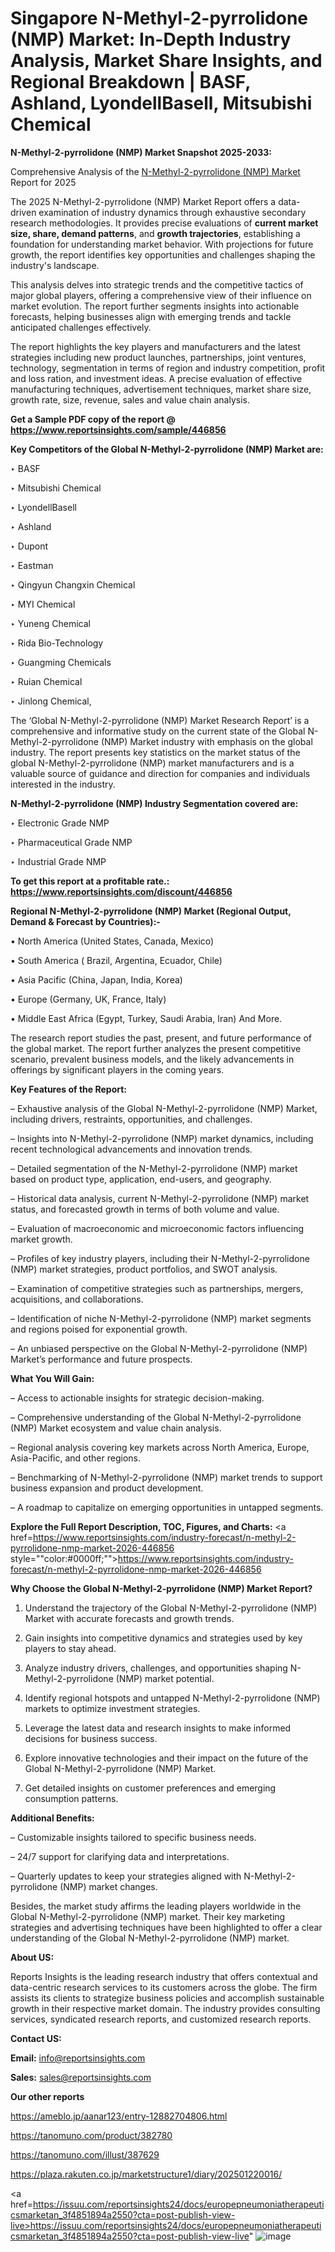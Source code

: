 # Singapore N-Methyl-2-pyrrolidone (NMP) Market: In-Depth Industry Analysis, Market Share Insights, and Regional Breakdown | BASF, Ashland, LyondellBasell, Mitsubishi Chemical

<strong>N-Methyl-2-pyrrolidone (NMP) Market Snapshot 2025-2033:</strong>

Comprehensive Analysis of the <a href=https://www.reportsinsights.com/sample/446856>N-Methyl-2-pyrrolidone (NMP) Market</a> Report for 2025

The 2025 N-Methyl-2-pyrrolidone (NMP) Market Report offers a data-driven examination of industry dynamics through exhaustive secondary research methodologies. It provides precise evaluations of <strong>current market size, share, demand patterns</strong>, and <strong>growth trajectories</strong>, establishing a foundation for understanding market behavior. With projections for future growth, the report identifies key opportunities and challenges shaping the industry's landscape.

This analysis delves into strategic trends and the competitive tactics of major global players, offering a comprehensive view of their influence on market evolution. The report further segments insights into actionable forecasts, helping businesses align with emerging trends and tackle anticipated challenges effectively.

The report highlights the key players and manufacturers and the latest strategies including new product launches, partnerships, joint ventures, technology, segmentation in terms of region and industry competition, profit and loss ration, and investment ideas. A precise evaluation of effective manufacturing techniques, advertisement techniques, market share size, growth rate, size, revenue, sales and value chain analysis.

<strong>Get a Sample PDF copy of the report @ <a href=https://www.reportsinsights.com/sample/446856 style=color:#0000ff;>https://www.reportsinsights.com/sample/446856</a></strong>

<strong>Key Competitors of the Global N-Methyl-2-pyrrolidone (NMP) Market are:</strong>

‣ BASF

‣ Mitsubishi Chemical

‣ LyondellBasell

‣ Ashland

‣ Dupont

‣ Eastman

‣ Qingyun Changxin Chemical

‣ MYI Chemical

‣ Yuneng Chemical

‣ Rida Bio-Technology

‣ Guangming Chemicals

‣ Ruian Chemical

‣ Jinlong Chemical,

The ‘Global N-Methyl-2-pyrrolidone (NMP) Market Research Report’ is a comprehensive and informative study on the current state of the Global N-Methyl-2-pyrrolidone (NMP) Market industry with emphasis on the global industry. The report presents key statistics on the market status of the global N-Methyl-2-pyrrolidone (NMP) market manufacturers and is a valuable source of guidance and direction for companies and individuals interested in the industry.

<strong>N-Methyl-2-pyrrolidone (NMP) Industry Segmentation covered are:</strong>

‣ Electronic Grade NMP

‣ Pharmaceutical Grade NMP

‣ Industrial Grade NMP

<strong>To get this report at a profitable rate.: <a href=https://www.reportsinsights.com/discount/446856 style=color:#0000ff;>https://www.reportsinsights.com/discount/446856</a></strong>

<strong>Regional N-Methyl-2-pyrrolidone (NMP) Market (Regional Output, Demand &amp; Forecast by Countries):-</strong>

• North America (United States, Canada, Mexico)

• South America ( Brazil, Argentina, Ecuador, Chile)

• Asia Pacific (China, Japan, India, Korea)

• Europe (Germany, UK, France, Italy)

• Middle East Africa (Egypt, Turkey, Saudi Arabia, Iran) And More.

The research report studies the past, present, and future performance of the global market. The report further analyzes the present competitive scenario, prevalent business models, and the likely advancements in offerings by significant players in the coming years.

<strong>Key Features of the Report:</strong>

– Exhaustive analysis of the Global N-Methyl-2-pyrrolidone (NMP) Market, including drivers, restraints, opportunities, and challenges.

– Insights into N-Methyl-2-pyrrolidone (NMP) market dynamics, including recent technological advancements and innovation trends.

– Detailed segmentation of the N-Methyl-2-pyrrolidone (NMP) market based on product type, application, end-users, and geography.

– Historical data analysis, current N-Methyl-2-pyrrolidone (NMP) market status, and forecasted growth in terms of both volume and value.

– Evaluation of macroeconomic and microeconomic factors influencing market growth.

– Profiles of key industry players, including their N-Methyl-2-pyrrolidone (NMP) market strategies, product portfolios, and SWOT analysis.

– Examination of competitive strategies such as partnerships, mergers, acquisitions, and collaborations.

– Identification of niche N-Methyl-2-pyrrolidone (NMP) market segments and regions poised for exponential growth.

– An unbiased perspective on the Global N-Methyl-2-pyrrolidone (NMP) Market’s performance and future prospects.

<strong>What You Will Gain:</strong>

– Access to actionable insights for strategic decision-making.

– Comprehensive understanding of the Global N-Methyl-2-pyrrolidone (NMP) Market ecosystem and value chain analysis.

– Regional analysis covering key markets across North America, Europe, Asia-Pacific, and other regions.

– Benchmarking of N-Methyl-2-pyrrolidone (NMP) market trends to support business expansion and product development.

– A roadmap to capitalize on emerging opportunities in untapped segments.

<strong>Explore the Full Report Description, TOC, Figures, and Charts:</strong>
<a href=https://www.reportsinsights.com/industry-forecast/n-methyl-2-pyrrolidone-nmp-market-2026-446856 style=""color:#0000ff;"">https://www.reportsinsights.com/industry-forecast/n-methyl-2-pyrrolidone-nmp-market-2026-446856</a>

<strong>Why Choose the Global N-Methyl-2-pyrrolidone (NMP) Market Report?</strong>

1. Understand the trajectory of the Global N-Methyl-2-pyrrolidone (NMP) Market with accurate forecasts and growth trends.

2. Gain insights into competitive dynamics and strategies used by key players to stay ahead.

3. Analyze industry drivers, challenges, and opportunities shaping N-Methyl-2-pyrrolidone (NMP) market potential.

4. Identify regional hotspots and untapped N-Methyl-2-pyrrolidone (NMP) markets to optimize investment strategies.

5. Leverage the latest data and research insights to make informed decisions for business success.

6. Explore innovative technologies and their impact on the future of the Global N-Methyl-2-pyrrolidone (NMP) Market.

7. Get detailed insights on customer preferences and emerging consumption patterns.

<strong>Additional Benefits:</strong>

– Customizable insights tailored to specific business needs.

– 24/7 support for clarifying data and interpretations.

– Quarterly updates to keep your strategies aligned with N-Methyl-2-pyrrolidone (NMP) market changes.

Besides, the market study affirms the leading players worldwide in the Global N-Methyl-2-pyrrolidone (NMP) market. Their key marketing strategies and advertising techniques have been highlighted to offer a clear understanding of the Global N-Methyl-2-pyrrolidone (NMP) market.

<strong><strong>About US</strong>:</strong>

Reports Insights is the leading research industry that offers contextual and data-centric research services to its customers across the globe. The firm assists its clients to strategize business policies and accomplish sustainable growth in their respective market domain. The industry provides consulting services, syndicated research reports, and customized research reports.

<strong>Contact US:</strong>

<p class=><b>Email:</b> <a href=mailto:info@reportsinsights.com>info@reportsinsights.com</a></p>
<p class=><b>Sales:</b> <a href=mailto:sales@reportsinsights.com>sales@reportsinsights.com</a></p>

<strong>Our other reports</strong>

<a href=https://ameblo.jp/aanar123/entry-12882704806.html>https://ameblo.jp/aanar123/entry-12882704806.html</a>

<a href=https://tanomuno.com/product/382780>https://tanomuno.com/product/382780</a>

<a href=https://tanomuno.com/illust/387629>https://tanomuno.com/illust/387629</a>

<a href=https://plaza.rakuten.co.jp/marketstructure1/diary/202501220016/>https://plaza.rakuten.co.jp/marketstructure1/diary/202501220016/</a>

<a href=https://issuu.com/reportsinsights24/docs/europepneumoniatherapeuticsmarketan_3f4851894a2550?cta=post-publish-view-live>https://issuu.com/reportsinsights24/docs/europepneumoniatherapeuticsmarketan_3f4851894a2550?cta=post-publish-view-live</a>"
![image](https://github.com/user-attachments/assets/d37fa23f-81ac-49c6-bef1-c3d1f9841527)
